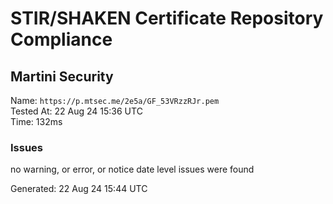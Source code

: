 # STIR/SHAKEN Certificate Repository Compliance

## Martini Security

Name: `https://p.mtsec.me/2e5a/GF_53VRzzRJr.pem`\
Tested At: 22 Aug 24 15:36 UTC\
Time: 132ms

### Issues

no warning, or error, or notice date level issues were found

Generated: 22 Aug 24 15:44 UTC
